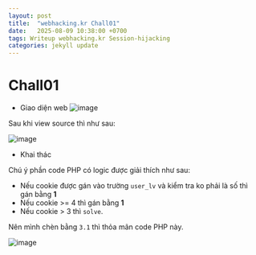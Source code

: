 ```yaml
---
layout: post
title:  "webhacking.kr Chall01"
date:   2025-08-09 10:38:00 +0700
tags: Writeup webhacking.kr Session-hijacking
categories: jekyll update
---
```


# Chall01 

* Giao diện web
![image](https://hackmd.io/_uploads/ryi4ZGHPeg.png)

Sau khi view source thì như sau: 

![image](https://hackmd.io/_uploads/BkT8ZMHwee.png)

* Khai thác 

Chú ý phần code PHP có logic được giải thích như sau: 
- Nếu cookie được gán vào trường `user_lv` và kiểm tra ko phải là số thì gán bằng **1** 
- Nếu cookie >= 4 thì gán bằng **1**
- Nếu cookie > 3 thì `solve`. 

Nên mình chèn bằng `3.1` thì thỏa mãn code PHP này. 

![image](https://hackmd.io/_uploads/By3tMMrvgl.png)




